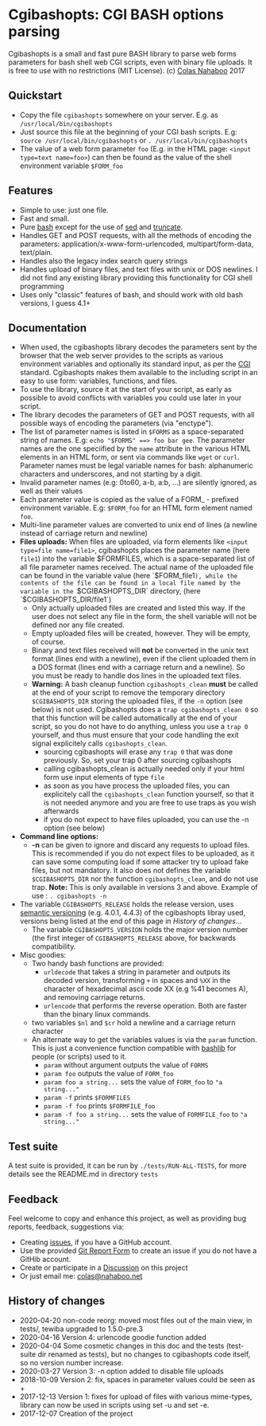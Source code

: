 # Cgibashopts: CGI BASH options parsing
Cgibashopts is a small and fast pure BASH library to parse web forms parameters for bash shell web CGI scripts, even with binary file uploads. It is free to use with no restrictions (MIT License).
(c) [Colas Nahaboo](http://colas.nahaboo.net) 2017

## Quickstart
- Copy the file `cgibashopts` somewhere on your server.
E.g. as `/usr/local/bin/cgibashopts`
- Just source this file at the beginning of your CGI bash scripts.
E.g: `source /usr/local/bin/cgibashopts` or 
`. /usr/local/bin/cgibashopts`
- The value of a web form parameter `foo` (E.g. in the HTML page: `<input type=text name=foo>`) can then be found as the value of the shell environment variable `$FORM_foo`

## Features
- Simple to use: just one file.
- Fast and small.
- Pure [bash](https://linux.die.net/man/1/bash) except for the use of [sed](https://linux.die.net/man/1/sed) and [truncate](https://linux.die.net/man/1/truncate).
- Handles GET and POST requests, with all the methods of encoding the parameters:    application/x-www-form-urlencoded,     multipart/form-data,     text/plain.
- Handles also the legacy index search query strings
- Handles upload of binary files, and text files with unix or DOS newlines. I did not find any existing library providing this functionality for CGI shell programming
- Uses only "classic" features of bash, and should work with old bash versions, I guess 4.1+

## Documentation
- When used, the cgibashopts library decodes the parameters sent by the browser that the web server provides to the scripts as various environment variables and optionally its standard input, as per the [CGI](https://en.wikipedia.org/wiki/Common_Gateway_Interface) standard. Cgibashopts makes them available to the including script in an easy to use form: variables, functions, and files.
- To use the library, source it at the start of your script, as early as possible to avoid conflicts with variables you could use later in your script.
- The library decodes the parameters of GET and POST requests, with all possible ways of encoding the parameters (via "enctype"). 
- The list of parameter names is listed in `$FORMS` as a space-separated string of names. E.g: `echo "$FORMS" ==> foo bar gee`. The parameter names are the one speciified by the `name` attribute in the various HTML elements in an HTML form, or sent via commands like `wget` or `curl`. Parameter names must be legal variable names for bash: alphanumeric characters and underscores, and not starting by a digit.
- Invalid parameter names (e.g: 0to60, a-b, a:b, ...) are silently ignored, as well as their values
- Each parameter value is copied as the value of a FORM_ - prefixed environment variable. E.g: `$FORM_foo` for an HTML form element named `foo`.
- Multi-line parameter values are converted to unix end of lines (a newline instead of carriage return and newline)
- **Files uploads:** When files are uploaded, via form elements like `<input type=file name=file1>`, cgibashopts places the parameter name (here `file1`) into the variable $FORMFILES, which is a space-separated list of all file parameter names received. The actual name of the uploaded file can be found in the variable value (here `$FORM_file1`), while the contents of the file can be found in a local file named by the variable in the `$CGIBASHOPTS_DIR` directory, (here `$CGIBASHOPTS_DIR/file1`)
  - Only actually uploaded files are created and listed this way. If the user does not select any file in the form, the shell variable will not be defined nor any file created.
  - Empty uploaded files will be created, however. They will be empty, of course.
  - Binary and text files received will **not** be converted in the unix text format (lines end with a newline), even if the client uploaded them in a DOS format (lines end with a carriage return and a newline). So you must be ready to handle dos lines in the uploaded text files.
  - **Warning:** A bash cleanup function `cgibashopts_clean` **must** be called at the end of your script to remove the temporary directory `$CGIBASHOPTS_DIR` storing the uploaded files, if the `-n` option (see below) is not used. Cgibashopts does a `trap cgibashopts_clean 0` so that this function will be called automatically at the end of your script, so you do not have to do anything, unless you use a `trap 0` yourself, and thus must ensure that your code handling the exit signal explicitely calls `cgibashopts_clean`.
    - sourcing cgibashopts will erase any `trap 0` that was done previously. So, set your trap 0 after sourcing cgibashopts
    - calling cgibashopts_clean is actually needed only if your html form use input elements of type `file`
    - as soon as you have process the uploaded files, you can explicitely call the `cgibashopts_clean` function yourself, so that it is not needed anymore and you are free to use traps as you wish afterwards
    - if you do not expect to have files uploaded, you can use the -n option (see below)
- **Command line options:**
  - **-n** can be given to ignore and discard any requests to upload files. This is recommended if you do not expect files to be uploaded, as it can save some computing load if some attacker try to upload fake files, but not mandatory. It also does not defines the variable `$CGIBASHOPTS_DIR` nor the function `cgibashopts_clean`, and do not use trap. **Note:** This is only available in versions 3 and above. Example of use : `. cgibashopts -n`
- The variable `CGIBASHOPTS_RELEASE` holds the release version, uses [semantic versioning](https://semver.org/) (e.g. 4.0.1, 4.4.3) of the cgibashopts libray used, versions being listed at the end of this page in *History of changes*...
  - The variable `CGIBASHOPTS_VERSION` holds the major version number (the first integer of `CGIBASHOPTS_RELEASE`  above, for backwards compatibility.
- Misc goodies:
  - Two handy bash functions are provided: 
    - `urldecode` that takes a string in parameter and outputs its decoded version, transforming `+` in spaces and `%XX` in the character of hexadecimal ascii code XX (e.g %41 becomes A), and removing carriage returns. 
    - `urlencode` that performs the reverse operation. Both are faster than the binary linux commands.
  - two variables `$nl` and `$cr` hold a newline and a carriage return character
  - An alternate way to get the variables values is via the `param` function. This is just a convenience function compatible with [bashlib](http://bashlib.sourceforge.net/) for people (or scripts) used to it.
    - `param` without argument outputs the value of `FORMS` 
    - `param foo` outputs the value of `FORM_foo`
    - `param foo a string...` sets the value of `FORM_foo` to `"a string..."`
    - `param -f` prints `$FORMFILES`
    - `param -f foo` prints `$FORMFILE_foo`
    - `param -f foo a string...` sets the value of `FORMFILE_foo` to `"a string..."`

## Test suite
A test suite is provided, it can be run by `./tests/RUN-ALL-TESTS`, for more details see the README.md in directory `tests`

## Feedback
Feel welcome to copy and enhance this project, as well as providing bug reports, feedback, suggestions via:
- Creating [issues](https://gitreports.com/issue/ColasNahaboo/cgibashopts), if you have a GitHub account.
- Use the provided [Git Report Form](https://gitreports.com/issue/ColasNahaboo/cgibashopts) to create an issue if you do not have a GitHib account.
- Create or participate in a [Discussion](https://github.com/ColasNahaboo/cgibashopts/discussions) on this project
- Or just email me: colas@nahaboo.net

## History of changes
- 2020-04-20 non-code reorg: moved most files out of the main view, in tests/, tewiba upgraded to 1.5.0-pre.3
- 2020-04-16 Version 4: urlencode goodie function added
- 2020-04-04 Some cosmetic changes in this doc and the tests (test-suite dir renamed as tests), but no changes to cgibashopts code itself, so no version number increase.
- 2020-03-27 Version 3: -n option added to disable file uploads
- 2018-10-09 Version 2: fix, spaces in parameter values could be seen as +
- 2017-12-13 Version 1: fixes for upload of files with various mime-types, library can now be used in scripts using set -u and set -e.
- 2017-12-07 Creation of the project
